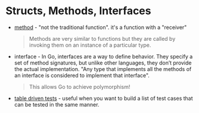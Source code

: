 # Structs, Methods, Interfaces

- [method](https://go.dev/ref/spec#Method_declarations) - "not the traditional function". it's a function with a "receiver"
    > Methods are very similar to functions but they are called by invoking them on an instance of a particular type.
- interface - In Go, interfaces are a way to define behavior. They specify a set of method signatures, but unlike other languages, they don’t provide the actual implementation. "Any type that implements all the methods of an interface is considered to implement that interface".
    > This allows Go to achieve polymorphism!
- [table driven tests](https://go.dev/wiki/TableDrivenTests) - useful when you want to build a list of test cases that can be tested in the same manner.


